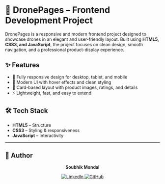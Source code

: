 # 🚁 DronePages – Frontend Development Project

DronePages is a responsive and modern frontend project designed to showcase drones in an elegant and user-friendly layout. Built using **HTML5, CSS3, and JavaScript**, the project focuses on clean design, smooth navigation, and a professional product-display experience.

## ✨ Features
- 📱 Fully responsive design for desktop, tablet, and mobile  
- 🎨 Modern UI with hover effects and clean styling  
- 🛒 Card-based layout with product images, ratings, and details  
- ⚡ Lightweight, fast, and easy to extend  

## 🛠️ Tech Stack
- **HTML5** – Structure  
- **CSS3** – Styling & responsiveness  
- **JavaScript** – Interactivity  



---

## 👤 Author  

<p align="center">
  <b>Soubhik Mondal</b>
</p>

<p align="center">
  <a href="https://www.linkedin.com/in/soubhik-mondal-8880/" target="_blank">
    <img src="https://img.shields.io/badge/LinkedIn-0077B5?style=for-the-badge&logo=linkedin&logoColor=white" alt="LinkedIn"/>
  </a>
  <a href="https://github.com/soubhikmondal8880" target="_blank">
    <img src="https://img.shields.io/badge/GitHub-181717?style=for-the-badge&logo=github&logoColor=white" alt="GitHub"/>
  </a>
</p>
